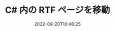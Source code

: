---
############################# Static ############################
layout: "auto-gen-merger"
date: 2022-09-20T10:46:25
draft: false
otherformats: vsdm vsdx vssm vssx vstm vstx vsx vtx xlam xls xlsb xlsm xlsx xlt xltm xltx

############################# Head ############################
head_title: "C# で RTF ページ移動"
head_description: "ドキュメント マージ API を使用して、C# 内の RTF ドキュメント内のページを任意の位置に移動します。"

############################# Header ############################
title: "C# 内の RTF ページを移動"
description: "数行の .NET コードで RTF ページを移動します。"
bg_image: "https://cms.admin.containerize.com/templates/aspose/App_Themes/V3/images/bg/header1.png"
bg_overlay: false
button:
    enable: true
    icon: "fas fa-arrow-down"
    label: "無料トライアルをダウンロード"
    link: "https://downloads.groupdocs.com/merger/net"

############################# SubMenu ############################
submenu:
    enable: true

    left:
        img_alt: "GroupDocs.Merger for .NET"
        image: "https://cms.admin.containerize.com/templates/groupdocs/images/product-logos/90x90-noborder/groupdocs-merger-net.png"
        product: "GroupDocs.Merger"
        platform: ".NET"

    middle:
        button:

            # button loop
            - link: "https://apireference.groupdocs.com/merger/net"
              text: "API リファレンス"

            # button loop
            - link: "https://github.com/groupdocs-merger"
              text: "コード例"

            # button loop
            - link: "https://products.groupdocs.app/merger/family"
              text: "ライブデモ"

            # button loop
            - link: "https://purchase.groupdocs.com/pricing/merger/net"
              text: "価格"

    right:
        link_download: "https://downloads.groupdocs.com/merger"
        link_learn: "https://docs.groupdocs.com/merger/net"
        link_buy: "https://purchase.groupdocs.com"

############################# About ############################
about:
    enable: true
    title: "GroupDocs.Merger for .NET API について"
    content: |
        [GroupDocs.Merger for .NET](/ja/merger/net/) は、PDF、Microsoft Office (Word、Excel、PowerPoint 、OneNote)、OpenDocument、HTML、画像、および .NET アプリケーション内のその他多数。コードを数行追加するだけで、ドキュメント内のページの移動、削除、回転、交換、抽出、向きの変更など、いくつかのドキュメント操作を実行できます。ドキュメント マージ API は、ドキュメント ページの画像としてのプレビューもサポートしており、ページ上のドキュメント構造、フォーマット、およびコンテンツを分析します。
        
        GroupDocs.Merger API は、ファイル ページ移動機能を必要とする企業向けソリューションに最適です。これらの API は、.NET Framework, .NET Standard, .NET Core, Mono を含むすべての主要なオペレーティング システムとプラットフォームで十分にサポートされています。

############################# Steps ############################
steps:
    enable: true
    title_left: ".NET で RTF ファイル ページを移動"
    content_left: |
        [GroupDocs.Merger for .NET](/ja/merger/net/) は、C# 開発者が RTF ファイル内でページを簡単に移動できるようにするために、いくつかの簡単な手順を実装します。 .
        
        * **MoveOptions** を初期化して、現在のページ番号と新しいページ番号を指定します。
        * **Merger** の新しいインスタンスを作成し、ソース ドキュメント パスをコンストラクター パラメーターとして渡します。
        * **MovePage** を呼び出し、**MoveOptions** オブジェクトを渡します。
        * **Save** を呼び出し、ファイル パスを指定して結果のドキュメントを保存します。

    title_right: "システム要求"
    content_right: |
        GroupDocs.Merger for .NET API は、すべての主要なプラットフォームとオペレーティング システムでサポートされています。以下のコードを実行する前に、システムに次の前提条件がインストールされていることを確認してください。

        * オペレーティング システム: Microsoft Windows、Linux、MacOS
        * 開発環境: Visual Studio, Xamarin, MonoDevelop
        * フレームワーク: .NET Framework, .NET Standard, .NET Core, Mono
        * [NuGet](https://www.nuget.org/packages/groupdocs.merger) から GroupDocs.Merger for .NET の最新バージョンをダウンロードします
         
    code: |
     {{% merger/additional-styles %}}
     {{< merger/code-merger title="C# サンプル コードを使用して RTF ファイル ページを移動する方法">}}

        ```csharp    
        // GroupDocs.Merger API を使用して RTF ファイル ページを移動する
        int pageNumber = 6;
        int newPageNumber = 1;

        // MoveOptions クラスを初期化して、現在のページ番号と新しいページ番号を指定する
        MoveOptions moveOptions = new MoveOptions(pageNumber, newPageNumber);

        // 入力 RTF ドキュメントで Merger をインスタンス化する
        using (Merger merger = new Merger("input.rtf"))
          {
            // MovePage メソッドを呼び出し、MoveOptions オブジェクトをそれに渡します
            merger.MovePage(moveOptions);
    
            // Save メソッドを呼び出し、目的のファイル パスを渡して出力ドキュメントを保存します。
            merger.Save("output.rtf");
          }
        ```
     {{< /merger/code-merger >}}

############################# Demos ############################
demos:
    enable: true
    title: "ライブデモ - RTF ページをオンラインに移動"
    content: |
       [GroupDocs.Merger Live Demos](https://products.groupdocs.app/splitter/move-pages/rtf) Web サイトにアクセスして、今すぐ RTF ファイル ページを移動します。
       ライブデモには次の利点があります。
        
############################# About Formats ############################
about_formats:
    enable: true

############################# More Formats ############################
more_formats:
    enable: true
    title: "他のドキュメント形式のページを移動する"
    content: |
        .NET は、ファイル形式と画像の合併と分割の API を文書化しています。以下に示すように、一般的なファイル形式の一部を移動します。

############################# Back to top ###############################
back_to_top:
    enable: true
---
